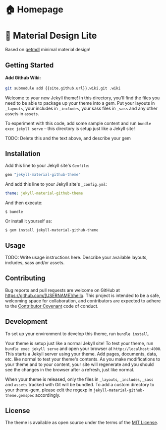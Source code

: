 # 🏠 Homepage

# 🎨 Material Design Lite

Based on [getmdl](https://getmdl.io/) minimal material design!


##  Getting Started

#### Add Github Wiki:
```bash
git submodule add {{site.github.url}}.wiki.git .wiki
```

Welcome to your new Jekyll theme! In this directory, you'll find the files you need to be able to package up your theme into a gem. Put your layouts in `_layouts`, your includes in `_includes`, your sass files in `_sass` and any other assets in `assets`.

To experiment with this code, add some sample content and run `bundle exec jekyll serve` – this directory is setup just like a Jekyll site!

TODO: Delete this and the text above, and describe your gem


## Installation

Add this line to your Jekyll site's `Gemfile`:

```ruby
gem "jekyll-material-github-theme"
```

And add this line to your Jekyll site's `_config.yml`:

```yaml
theme: jekyll-material-github-theme
```

And then execute:

    $ bundle

Or install it yourself as:

    $ gem install jekyll-material-github-theme

## Usage

TODO: Write usage instructions here. Describe your available layouts, includes, sass and/or assets.

## Contributing

Bug reports and pull requests are welcome on GitHub at https://github.com/[USERNAME]/hello. This project is intended to be a safe, welcoming space for collaboration, and contributors are expected to adhere to the [Contributor Covenant](http://contributor-covenant.org) code of conduct.

## Development

To set up your environment to develop this theme, run `bundle install`.

Your theme is setup just like a normal Jekyll site! To test your theme, run `bundle exec jekyll serve` and open your browser at `http://localhost:4000`. This starts a Jekyll server using your theme. Add pages, documents, data, etc. like normal to test your theme's contents. As you make modifications to your theme and to your content, your site will regenerate and you should see the changes in the browser after a refresh, just like normal.

When your theme is released, only the files in `_layouts`, `_includes`, `_sass` and `assets` tracked with Git will be bundled.
To add a custom directory to your theme-gem, please edit the regexp in `jekyll-material-github-theme.gemspec` accordingly.

## License

The theme is available as open source under the terms of the [MIT License](https://opensource.org/licenses/MIT).

